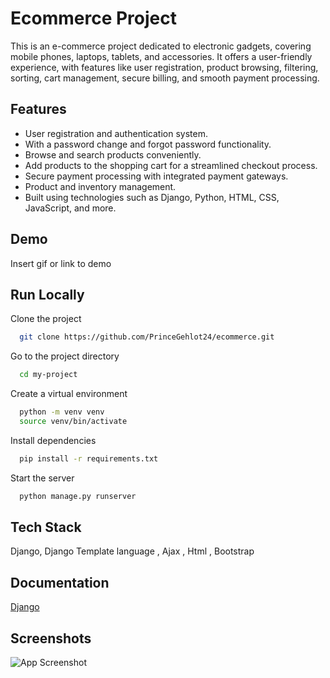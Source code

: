 
# Ecommerce Project

 This is an e-commerce project dedicated to electronic gadgets, covering mobile phones, laptops, tablets, and accessories. It offers a user-friendly experience, with features like user registration, product browsing, filtering, sorting, cart management, secure billing, and smooth payment processing.

 ## Features

- User registration and authentication system.
- With a password change and forgot password functionality.
- Browse and search products conveniently.
- Add products to the shopping cart for a streamlined checkout process.
- Secure payment processing with integrated payment gateways.
- Product and inventory management.
- Built using technologies such as Django, Python, HTML, CSS, JavaScript, and more.
## Demo

Insert gif or link to demo


## Run Locally

Clone the project

```bash
  git clone https://github.com/PrinceGehlot24/ecommerce.git
```

Go to the project directory

```bash
  cd my-project
```

Create a virtual environment

```bash
  python -m venv venv
  source venv/bin/activate
```

Install dependencies

```bash
  pip install -r requirements.txt
```

Start the server

```bash
  python manage.py runserver
```


## Tech Stack

Django, Django Template language , Ajax , Html , Bootstrap 



## Documentation

[Django](https://docs.djangoproject.com/en/4.2/)




## Screenshots

![App Screenshot](https://via.placeholder.com/468x300?text=App+Screenshot+Here)

